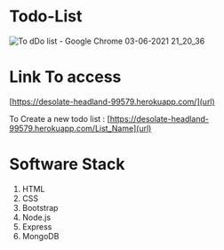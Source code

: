 # Todo-List
![To dDo list - Google Chrome 03-06-2021 21_20_36](https://user-images.githubusercontent.com/54680696/120675238-87699b00-c4b2-11eb-989b-9ba390c4d3cb.png)

# Link To access
[https://desolate-headland-99579.herokuapp.com/](url)

To Create a new todo list : [https://desolate-headland-99579.herokuapp.com/List_Name](url)


# Software Stack
  1. HTML
  2. CSS
  3. Bootstrap
  4. Node.js
  5. Express
  6. MongoDB
